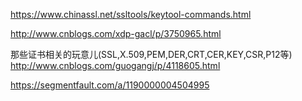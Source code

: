 https://www.chinassl.net/ssltools/keytool-commands.html

http://www.cnblogs.com/xdp-gacl/p/3750965.html

那些证书相关的玩意儿(SSL,X.509,PEM,DER,CRT,CER,KEY,CSR,P12等)
http://www.cnblogs.com/guogangj/p/4118605.html

https://segmentfault.com/a/1190000004504995